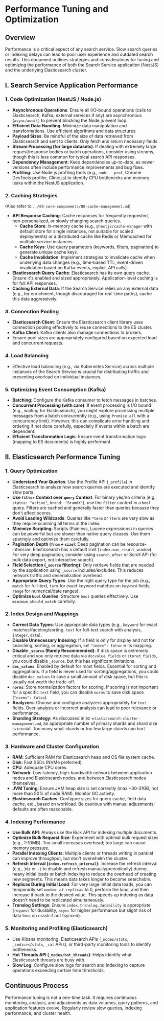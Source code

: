 # Performance Tuning and Optimization

## Overview

Performance is a critical aspect of any search service. Slow search queries or indexing delays can lead to poor user experience and outdated search results. This document outlines strategies and considerations for tuning and optimizing the performance of both the Search Service application (NestJS) and the underlying Elasticsearch cluster.

## I. Search Service Application Performance

### 1. Code Optimization (NestJS / Node.js)

*   **Asynchronous Operations**: Ensure all I/O-bound operations (calls to Elasticsearch, Kafka, external services if any) are asynchronous (`async/await`) to prevent blocking the Node.js event loop.
*   **Efficient Data Handling**: Minimize data manipulation and transformations. Use efficient algorithms and data structures.
*   **Payload Sizes**: Be mindful of the size of data retrieved from Elasticsearch and sent to clients. Only fetch and return necessary fields.
*   **Stream Processing (for large datasets)**: If dealing with extremely large request/response bodies or batch operations, consider using streams, though this is less common for typical search API responses.
*   **Dependency Management**: Keep dependencies up-to-date, as newer versions often include performance improvements and bug fixes.
*   **Profiling**: Use Node.js profiling tools (e.g., `node --prof`, Chrome DevTools profiler, Clinic.js) to identify CPU bottlenecks and memory leaks within the NestJS application.

### 2. Caching Strategies

(Also refer to `../03-core-components/08-cache-management.md`)
*   **API Response Caching**: Cache responses for frequently requested, non-personalized, or slowly changing search queries.
    *   **Cache Store**: In-memory cache (e.g., `@nestjs/cache-manager` with default store for single instances, not suitable for scaled deployments) or a distributed cache like Redis or Memcached for multiple service instances.
    *   **Cache Keys**: Use query parameters (keywords, filters, pagination) to generate unique cache keys.
    *   **Cache Invalidation**: Implement strategies to invalidate cache when underlying data changes (e.g., time-based TTL, event-driven invalidation based on Kafka events, explicit API calls).
*   **Elasticsearch Query Cache**: Elasticsearch has its own query cache. Ensure it's enabled and sized appropriately. Application-level caching is for full API responses.
*   **Caching External Data**: If the Search Service relies on any external data (e.g., for enrichment, though discouraged for real-time paths), cache this data aggressively.

### 3. Connection Pooling

*   **Elasticsearch Client**: Ensure the Elasticsearch client library uses connection pooling effectively to reuse connections to the ES cluster.
*   **Kafka Client**: Kafka clients also manage connections to brokers.
*   Ensure pool sizes are appropriately configured based on expected load and concurrent requests.

### 4. Load Balancing

*   Effective load balancing (e.g., via Kubernetes Service) across multiple instances of the Search Service is crucial for distributing traffic and preventing overload on individual instances.

### 5. Optimizing Event Consumption (Kafka)

*   **Batching**: Configure the Kafka consumer to fetch messages in batches.
*   **Concurrent Processing (with care)**: If event processing is I/O bound (e.g., waiting for Elasticsearch), you might explore processing multiple messages from a batch concurrently (e.g., using `Promise.all` with a concurrency limit). However, this can complicate error handling and ordering if not done carefully, especially if events within a batch are dependent.
*   **Efficient Transformation Logic**: Ensure event transformation logic (mapping to ES documents) is highly performant.

## II. Elasticsearch Performance Tuning

### 1. Query Optimization

*   **Understand Your Queries**: Use the Profile API (`_profile`) in Elasticsearch to analyze how search queries are executed and identify slow parts.
*   **Use `filter` Context over `query` Context**: For binary yes/no criteria (e.g., `status: "active"`, `brand: "BrandX"`), use the `filter` context in a `bool` query. Filters are cached and generally faster than queries because they don't affect scores.
*   **Avoid Leading Wildcards**: Queries like `*term` or `?term` are very slow as they require scanning all terms in the index.
*   **Minimize Scripting**: Scripts (Painless, Lucene expressions) in queries can be powerful but are slower than native query clauses. Use them sparingly and optimize them carefully.
*   **Pagination Depth (`from` + `size`)**: Deep pagination can be resource-intensive. Elasticsearch has a default limit (`index.max_result_window`). For very deep pagination, consider using `search_after` or Scroll API (for bulk data export, not interactive search).
*   **Field Selection (`_source` filtering)**: Only retrieve fields that are needed by the application using `_source` includes/excludes. This reduces network traffic and deserialization overhead.
*   **Appropriate Query Types**: Use the right query type for the job (e.g., `match` for full-text, `term` for exact keyword matches on `keyword` fields, `range` for numerical/date ranges).
*   **Optimize `bool` Queries**: Structure `bool` queries effectively. Use `minimum_should_match` carefully.

### 2. Index Design and Mappings

*   **Correct Data Types**: Use appropriate data types (e.g., `keyword` for exact matches/faceting/sorting, `text` for full-text search with analysis, `integer`, `date`).
*   **Disable Unnecessary Indexing**: If a field is only for display and not for searching, sorting, or aggregation, set `"index": false` in its mapping.
*   **Disable `_source` (Rarely Recommended)**: If disk space is extremely critical and you only retrieve data via `docvalue_fields` or `stored_fields`, you could disable `_source`, but this has significant limitations.
*   **`doc_values`**: Enabled by default for most fields. Essential for sorting and aggregations. If a field is never used for sorting/aggregations, you could disable `doc_values` to save a small amount of disk space, but this is usually not worth the trade-off.
*   **`norms`**: Store normalization factors for scoring. If scoring is not important for a specific `text` field, you can disable `norms` to save disk space (`"norms": false`).
*   **Analyzers**: Choose and configure analyzers appropriately for `text` fields. Over-analysis or incorrect analysis can lead to poor relevance or performance.
*   **Sharding Strategy**: As discussed in `02-elasticsearch-cluster-management.md`, an appropriate number of primary shards and shard size is crucial. Too many small shards or too few large shards can hurt performance.

### 3. Hardware and Cluster Configuration

*   **RAM**: Sufficient RAM for Elasticsearch heap and OS file system cache.
*   **Disk**: Fast SSDs (NVMe preferred).
*   **CPU**: Adequate CPU cores.
*   **Network**: Low-latency, high-bandwidth network between application nodes and Elasticsearch nodes, and between Elasticsearch nodes themselves.
*   **JVM Tuning**: Ensure JVM heap size is set correctly (max ~30-31GB, not more than 50% of node RAM). Monitor GC activity.
*   **Elasticsearch Caches**: Configure sizes for query cache, field data cache, etc., based on workload. Be cautious with manual adjustments; defaults are often reasonable.

### 4. Indexing Performance

*   **Use Bulk API**: Always use the Bulk API for indexing multiple documents.
*   **Optimize Bulk Request Size**: Experiment with optimal bulk request sizes (e.g., 1-10MB). Too small increases overhead; too large can cause memory pressure.
*   **Parallel Indexing Clients**: Multiple clients or threads writing in parallel can improve throughput, but don't overwhelm the cluster.
*   **Refresh Interval (`index.refresh_interval`)**: Increase the refresh interval (e.g., `30s` or `-1` to disable and refresh manually/periodically) during heavy initial loads or batch indexing to reduce the overhead of creating new segments. This means data takes longer to become searchable.
*   **Replicas During Initial Load**: For very large initial data loads, you can temporarily set `number_of_replicas` to 0, perform the load, and then increase it back to the desired value. This speeds up indexing as data doesn't need to be replicated simultaneously.
*   **Translog Settings**: Ensure `index.translog.durability` is appropriate (`request` for durability, `async` for higher performance but slight risk of data loss on crash if not fsynced).

### 5. Monitoring and Profiling (Elasticsearch)

*   Use Kibana monitoring, Elasticsearch APIs (`_nodes/stats`, `_indices/stats`, `_cat` APIs), or third-party monitoring tools to identify bottlenecks.
*   **Hot Threads API (`_nodes/hot_threads`)**: Helps identify what Elasticsearch threads are busy with.
*   **Slow Log**: Configure slow logs for search and indexing to capture operations exceeding certain time thresholds.

## Continuous Process

Performance tuning is not a one-time task. It requires continuous monitoring, analysis, and adjustments as data volumes, query patterns, and application features evolve. Regularly review slow queries, indexing performance, and cluster health.
